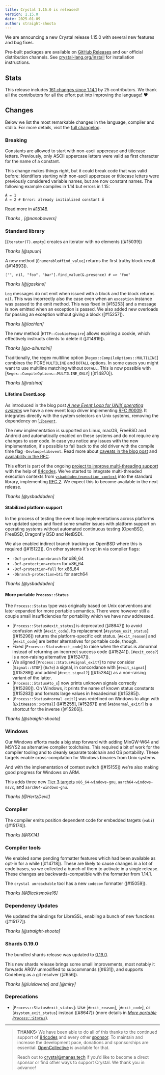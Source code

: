 ```yaml
---
title: Crystal 1.15.0 is released!
version: 1.15.0
date: 2025-01-09
author: straight-shoota
---
```


We are announcing a new Crystal release 1.15.0 with several new features and bug fixes.

Pre-built packages are available on [GitHub Releases](https://github.com/crystal-lang/crystal/releases/tag/1.15.0)
and our official distribution channels.
See [crystal-lang.org/install](https://crystal-lang.org/install/) for
installation instructions.

## Stats

This release includes [161 changes since 1.14.1](https://github.com/crystal-lang/crystal/pulls?q=is%3Apr+milestone%3A1.15.0)
by 25 contributors.  We thank all the contributors for all the effort put into
improving the language! ❤️

## Changes

Below we list the most remarkable changes in the language, compiler and stdlib.
For more details, visit the [full changelog](https://github.com/crystal-lang/crystal/releases/tag/1.15.0).

### Breaking

Constants are allowed to start with non-ascii uppercase and titlecase letters.
Previously, only ASCII uppercase letters were valid as first character for the
name of a constant.

This change makes things right, but it could break code that was valid before:
Identifiers starting with non-ascii uppercase or titlecase letters were
previously considered variable names, but are now constant names.
The following example compiles in 1.14 but errors in 1.15:

```cr
Á = 1
Á = 2 # Error: already initialized constant Á
```

Read more in [#15148].

_Thanks , [@nanobowers]_

[#15148]: https://github.com/crystal-lang/crystal/#15148

### Standard library

[`Iterator(T).empty`] creates an iterator with no elements ([#15039])

_Thanks [@spuun]_

A new method [`Enumerable#find_value`] returns the first truthy block result ([#14893]).

```cr
["", nil, "foo", "bar"].find_value(&.presence) # => "foo"
```

_Thanks [@jgaskins]_

`Log` messages do not emit when issued with a block and the block returns `nil`.
This was incorrectly also the case even when an `exception` instance was passed
to the emit method. This was fixed in [#15253] and a message is now emitted when
an exception is passed. We also added new overloads for passing an exception
without giving a block ([#15257]).

_Thanks [@lachlan]_

The new method [`HTTP::Cookie#expire`] allows expiring a cookie, which
effectively instructs clients to delete it ([#14819]).

_Thanks [@a-alhusaini]_

Traditionally, the regex multiline option [`Regex::CompileOptions::MULTILINE`]
combines the PCRE `MULTILINE` and `DOTALL` options. In some cases you might want
to use multiline matching without `DOTALL`. This is now possible with [`Regex::CompileOptions::MULTILINE_ONLY`] ([#14870]).

_Thanks [@ralsina]_

#### Lifetime EventLoop

As introduced in the blog post [_A new Event Loop for UNIX operating systems_](/2024/11/05/lifetime-event-loop/)
we have a new event loop driver implementing [RFC #0009].
It integrates directly with the system selectors on Unix systems, removing the
dependency on [`libevent`](https://libevent.org/).

The new implementation is supported on Linux, macOS, FreeBSD and Android and
automatically enabled on these systems and do not require any changes to user
code.
In case you notice any issues with the new implementation, it's possible to fall
back to the old driver with the compile time flag `-Devloop=libevent`.
Read more about [caveats in the blog post][caveats] and [availability in the RFC][availability].

This effort is part of the ongoing [project to improve multi-threading support](/2024/02/09/84codes-manas-mt)
with the help of [84codes].
We've started to integrate multi-threaded execution contexts from [`ysbaddaden/execution_context`](https://github.com/ysbaddaden/execution_context)
into the standard library, implementing [RFC 2](https://github.com/crystal-lang/rfcs/pull/2).
We expect this to become available in the next release.

_Thanks [@ysbaddaden]_

[caveats]: /2024/02/09/84codes-manas-mt#caveats
[availability]: https://github.com/crystal-lang/rfcs/blob/main/text/0009-lifetime-event_loop.md#availability
[RFC #0009]: https://github.com/crystal-lang/rfcs/blob/main/text/0009-lifetime-event_loop.md

#### Stabilized platform support

In the process of testing the event loop implementations across platforms we
updated specs and fixed some smaller issues with platform support on operating
systems without automated continuous testing (OpenBSD, FreeBSD, Dragonfly BSD
and NetBSD).

We also enabled indirect branch tracking on OpenBSD where this is required
([#15122]). On other systems it's opt in via compiler flags:

- `-Dcf-protection=branch` for x86_64
- `-Dcf-protection=return` for x86_64
- `-Dcf-protection=full` for x86_64
- `-Dbranch-protection=bti` for aarch64

_Thanks  [@ysbaddaden]_

#### More portable `Process::Status`

The `Process::Status` type was originally based on Unix conventions and
later expanded for more portable semantics.  There were however still a couple
small insufficiencies for portability which we have now addressed.

- [`Process::Status#exit_status`] is deprecated ([#8647]) to avoid confusion with
  [`#exit_code`].  Its replacement [`#system_exit_status`] ([#15296]) returns the
  platform-specific exit status.  [`#exit_reason`] and [`#exit_code`] are better
  alternatives for portable code, though.
- Fixed [`Process::Status#exit_code`] to raise when the status is abnormal instead
  of returning an incorrect success code ([#15241]).  [`#exit_code?`] is a
  non-raising alternative ([#15247]).
- We aligned [`Process::Status#signal_exit?`] to now consider [`Signal::STOP`]
  (`0x7e`) a signal, in concordance with  [`#exit_signal`] ([#15289]) and added
  [`#exit_signal?`] ([#15284]) as a non-raising variant of the latter.
- [`Process::Status#to_s`] now prints unknown signals correctly ([#15280]).
  On Windows, it prints the name of known status constants ([#15283]) and
  formats large values in hexadecimal ([#15285]).
- [`Process::Status#normal_exit?`] was redefined on Windows to align with
  [`ExitReason::Normal`] ([#15255], [#15267]) and [`#abnormal_exit?`] is a shortcut
  for the inverse ([#15266]).

_Thanks  [@straight-shoota]_

### Windows

Our Windows efforts made a big step forward with adding MinGW-W64 and MSYS2 as
alternative compiler toolchains.  This required a bit of work for the compiler
tooling and to cleanly separate toolchain and OS portability.  These targets
enable cross-compilation for Windows binaries from Unix systems.

And with the implementation of context switch ([#15155]) we're also making good
progress for Windows on ARM.

This adds three new [Tier 3 targets](https://crystal-lang.org/reference/1.15.0/syntax_and_semantics/platform_support.html)
`x86_64-windows-gnu`, `aarch64-windows-msvc`, and `aarch64-windows-gnu`.

_Thanks  [@HertzDevil]_

### Compiler

The compiler emits position dependent code for embedded targets (`eabi`) ([#15174]).

_Thanks  [@RX14]_

### Compiler tools

We enabled some pending formatter features which had been available as opt-in
for a while ([#14718]). These are likely to cause changes in a lot of code bases,
so we collected a bunch of them to activate in a single release.
These changes are backwards-compatible with the formatter from 1.14.1.

The `crystal unreachable` tool has a new `codecov` formatter ([#15059]).

_Thanks  [@Blacksmoke16]_

### Dependency Updates

We updated the bindings for LibreSSL, enabling a bunch of new functions ([#15177]).

_Thanks  [@straight-shoota]_

### Shards 0.19.0

The bundled shards release was updated to [0.19.0](https://github.com/crystal-lang/shards/releases/tag/v0.19.0).

This new shards release brings some small improvements, most notably
it forwards ARGV unmodified to subcommands ([#631]), and supports Codeberg as a
git resolver ([#656]).

_Thanks [@luislavena] and [@miry]_

### Deprecations

- [`Process::Status#exit_status`]: Use [`#exit_reason`], [`#exit_code`], or [`#system_exit_status`] instead ([#8647])
  (more details in [_More portable `Process::Status`_](#more-portable-processstatus)).

---

> **THANKS:**
> We have been able to do all of this thanks to the continued support of [84codes](https://www.84codes.com/) and every other [sponsor](/sponsors).
> To maintain and increase the development pace, donations and sponsorships are
> essential.  [OpenCollective](https://opencollective.com/crystal-lang) is
> available for that.
>
> Reach out to [crystal@manas.tech](mailto:crystal@manas.tech)
> if you’d like to become a direct sponsor or find other ways to support Crystal.
> We thank you in advance!

[84codes]: https://www.84codes.com/
